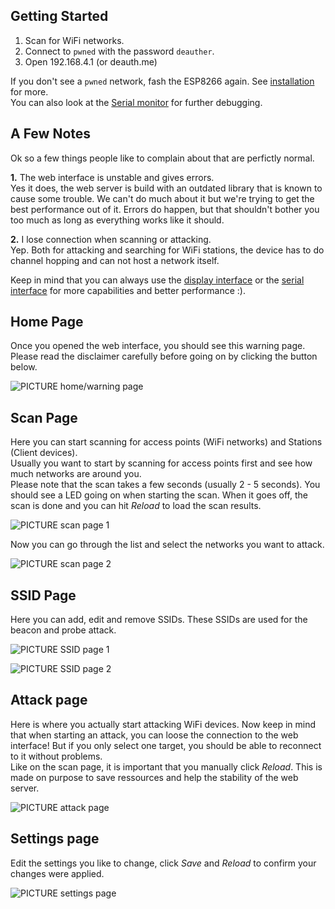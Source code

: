 ## Getting Started

1) Scan for WiFi networks.
2) Connect to `pwned` with the password `deauther`.  
3) Open 192.168.4.1 (or deauth.me)

If you don't see a `pwned` network, fash the ESP8266 again. See [installation](https://github.com/spacehuhn/esp8266_deauther/wiki/Installation) for more.  
You can also look at the [Serial monitor](https://github.com/spacehuhn/esp8266_deauther/wiki/Serial) for further debugging.  

## A Few Notes
Ok so a few things people like to complain about that are perfictly normal.

**1.** The web interface is unstable and gives errors.  
Yes it does, the web server is build with an outdated library that is known to cause some trouble. 
We can't do much about it but we're trying to get the best performance out of it. Errors do happen, but that shouldn't bother you too much as long as everything works like it should.  

**2.** I lose connection when scanning or attacking.  
Yep. Both for attacking and searching for WiFi stations, the device has to do channel hopping and can not host a network itself.  

Keep in mind that you can always use the [display interface](https://github.com/spacehuhn/esp8266_deauther/wiki/Display) or the [serial interface](https://github.com/spacehuhn/esp8266_deauther/wiki/Serial) for more capabilities and better performance :).  

## Home Page

Once you opened the web interface, you should see this warning page.  
Please read the disclaimer carefully before going on by clicking the button below.  

![PICTURE home/warning page](https://raw.githubusercontent.com/wiki/spacehuhn/esp8266_deauther/img/home_page.jpg)

## Scan Page

Here you can start scanning for access points (WiFi networks) and Stations (Client devices).  
Usually you want to start by scanning for access points first and see how much networks are around you.  
Please note that the scan takes a few seconds (usually 2 - 5 seconds). You should see a LED going on when starting the scan. When it goes off, the scan is done and you can hit *Reload* to load the scan results.  

![PICTURE scan page 1](https://raw.githubusercontent.com/wiki/spacehuhn/esp8266_deauther/img/scan_page_1.jpg)

Now you can go through the list and select the networks you want to attack.  

![PICTURE scan page 2](https://raw.githubusercontent.com/wiki/spacehuhn/esp8266_deauther/img/scan_page_2.jpg)

## SSID Page

Here you can add, edit and remove SSIDs. These SSIDs are used for the beacon and probe attack.  

![PICTURE SSID page 1](https://raw.githubusercontent.com/wiki/spacehuhn/esp8266_deauther/img/ssid_page_1.jpg)  

![PICTURE SSID page 2](https://raw.githubusercontent.com/wiki/spacehuhn/esp8266_deauther/img/ssid_page_2.jpg)  

## Attack page

Here is where you actually start attacking WiFi devices. Now keep in mind that when starting an attack, you can loose the connection to the web interface! But if you only select one target, you should be able to reconnect to it without problems.   
Like on the scan page, it is important that you manually click *Reload*. This is made on purpose to save ressources and help the stability of the web server.  

![PICTURE attack page](https://raw.githubusercontent.com/wiki/spacehuhn/esp8266_deauther/img/attack_page.jpg)

## Settings page

Edit the settings you like to change, click *Save* and *Reload* to confirm your changes were applied.  

![PICTURE settings page](https://raw.githubusercontent.com/wiki/spacehuhn/esp8266_deauther/img/settings_page.jpg)
